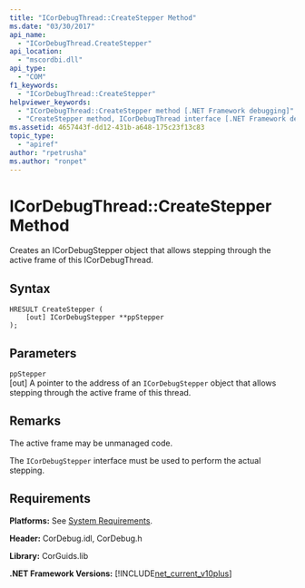 ```yaml
---
title: "ICorDebugThread::CreateStepper Method"
ms.date: "03/30/2017"
api_name: 
  - "ICorDebugThread.CreateStepper"
api_location: 
  - "mscordbi.dll"
api_type: 
  - "COM"
f1_keywords: 
  - "ICorDebugThread::CreateStepper"
helpviewer_keywords: 
  - "ICorDebugThread::CreateStepper method [.NET Framework debugging]"
  - "CreateStepper method, ICorDebugThread interface [.NET Framework debugging]"
ms.assetid: 4657443f-dd12-431b-a648-175c23f13c83
topic_type: 
  - "apiref"
author: "rpetrusha"
ms.author: "ronpet"
---
```

# ICorDebugThread::CreateStepper Method
Creates an ICorDebugStepper object that allows stepping through the active frame of this ICorDebugThread.  
  
## Syntax  
  
```  
HRESULT CreateStepper (  
    [out] ICorDebugStepper **ppStepper  
);  
```  
  
## Parameters  
 `ppStepper`  
 [out] A pointer to the address of an `ICorDebugStepper` object that allows stepping through the active frame of this thread.  
  
## Remarks  
 The active frame may be unmanaged code.  
  
 The `ICorDebugStepper` interface must be used to perform the actual stepping.  
  
## Requirements  
 **Platforms:** See [System Requirements](../../../../docs/framework/get-started/system-requirements.md).  
  
 **Header:** CorDebug.idl, CorDebug.h  
  
 **Library:** CorGuids.lib  
  
 **.NET Framework Versions:** [!INCLUDE[net_current_v10plus](../../../../includes/net-current-v10plus-md.md)]
